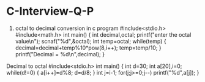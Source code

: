 # C-Interview-Q-P
1. octal to decimal conversion in c program
#include<stdio.h>
#include<math.h>
int main()
{
int decimal,octal;
printf("enter the octal value\n");
scnaf("%d",&octal);
int temp=octal;
while(temp)
{
decimal=decimal+temp%10*pow(8,i++);
temp=temp/10;
}
printf("Decimal = %d\n",decimal);
}

Decimal to octal
#include<stdio.h>
int main()
{
int d=30;
int a[20],i=0;
while(d!=0)
{
a[i++]=d%8;
d=d/8;
}
int j=i-1;
for(j;j>=0;j--)
printf("%d",a[j]);
}
